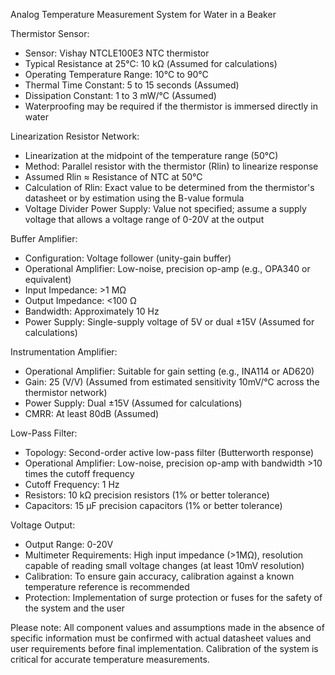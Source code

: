 Analog Temperature Measurement System for Water in a Beaker

Thermistor Sensor:
- Sensor: Vishay NTCLE100E3 NTC thermistor
- Typical Resistance at 25°C: 10 kΩ (Assumed for calculations)
- Operating Temperature Range: 10°C to 90°C
- Thermal Time Constant: 5 to 15 seconds (Assumed)
- Dissipation Constant: 1 to 3 mW/°C (Assumed)
- Waterproofing may be required if the thermistor is immersed directly in water

Linearization Resistor Network:
- Linearization at the midpoint of the temperature range (50°C)
- Method: Parallel resistor with the thermistor (Rlin) to linearize response
- Assumed Rlin ≈ Resistance of NTC at 50°C
- Calculation of Rlin: Exact value to be determined from the thermistor's datasheet or by estimation using the B-value formula
- Voltage Divider Power Supply: Value not specified; assume a supply voltage that allows a voltage range of 0-20V at the output

Buffer Amplifier:
- Configuration: Voltage follower (unity-gain buffer)
- Operational Amplifier: Low-noise, precision op-amp (e.g., OPA340 or equivalent)
- Input Impedance: >1 MΩ
- Output Impedance: <100 Ω
- Bandwidth: Approximately 10 Hz
- Power Supply: Single-supply voltage of 5V or dual ±15V (Assumed for calculations)

Instrumentation Amplifier:
- Operational Amplifier: Suitable for gain setting (e.g., INA114 or AD620)
- Gain: 25 (V/V) (Assumed from estimated sensitivity 10mV/°C across the thermistor network)
- Power Supply: Dual ±15V (Assumed for calculations)
- CMRR: At least 80dB (Assumed)

Low-Pass Filter:
- Topology: Second-order active low-pass filter (Butterworth response)
- Operational Amplifier: Low-noise, precision op-amp with bandwidth >10 times the cutoff frequency
- Cutoff Frequency: 1 Hz
- Resistors: 10 kΩ precision resistors (1% or better tolerance)
- Capacitors: 15 µF precision capacitors (1% or better tolerance)

Voltage Output:
- Output Range: 0-20V
- Multimeter Requirements: High input impedance (>1MΩ), resolution capable of reading small voltage changes (at least 10mV resolution)
- Calibration: To ensure gain accuracy, calibration against a known temperature reference is recommended
- Protection: Implementation of surge protection or fuses for the safety of the system and the user

Please note: All component values and assumptions made in the absence of specific information must be confirmed with actual datasheet values and user requirements before final implementation. Calibration of the system is critical for accurate temperature measurements.